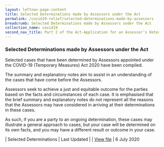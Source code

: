 ```yaml
---
layout: leftnav-page-content
title: Selected Determinations made by Assessors under the Act
permalink: /covid19-relief/selected-determinations-made-by-assessors
breadcrumb: Selected Determinations made by Assessors under the Act
collection_name: covid19
second_nav_title: Part 2 of the Act-Application for an Assessor’s Determination
---
```

### Selected Determinations made by Assessors under the Act ###

Selected cases that have been determined by Assessors appointed under the COVID-19 (Temporary Measures) Act 2020 have been compiled.
 
The summary and explanatory notes aim to assist in an understanding of the cases that have come before the Assessors.
 
Assessors seek to achieve a just and equitable outcome for the parties based on the facts and circumstances of each case. It is emphasised that the brief summary and explanatory notes do not represent all the reasons that the Assessors may have considered in arriving at their determinations in these cases.
 
As such, if you are a party to an ongoing determination, these cases may illustrate a general approach to cases, but your case will be determined on its own facts, and you may have a different result or outcome in your case.

| Selected Determinations | Last Updated |
| [View file](files/test.pdf)  | 6 July 2020

